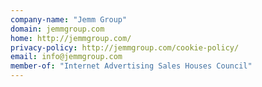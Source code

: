 ```yaml
---
company-name: "Jemm Group"
domain: jemmgroup.com
home: http://jemmgroup.com/
privacy-policy: http://jemmgroup.com/cookie-policy/
email: info@jemmgroup.com
member-of: "Internet Advertising Sales Houses Council"
---
```




